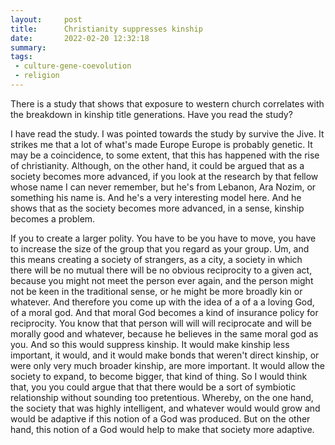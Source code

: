 ```yaml
---
layout:     post
title:      Christianity suppresses kinship
date:       2022-02-20 12:32:18
summary:    
tags:
 - culture-gene-coevolution
 - religion
---
```


There is a study that shows that exposure to western church correlates with the breakdown in kinship title generations. Have you read the study?

I have read the study. I was pointed towards the study by survive the Jive. It strikes me that a lot of what's made Europe Europe is probably genetic. It may be a coincidence, to some extent, that this has happened with the rise of christianity. Although, on the other hand, it could be argued that as a society becomes more advanced, if you look at the research by that fellow whose name I can never remember, but he's from Lebanon, Ara Nozim, or something his name is. And he's a very interesting model here. And he shows that as the society becomes more advanced, in a sense, kinship becomes a problem.

If you to create a larger polity. You have to be you have to move, you have to increase the size of the group that you regard as your group. Um, and this means creating a society of strangers, as a city, a society in which there will be no mutual there will be no obvious reciprocity to a given act, because you might not meet the person ever again, and the person might not be keen in the traditional sense, or he might be more broadly kin or whatever. And therefore you come up with the idea of a of a a loving God, of a moral god. And that moral God becomes a kind of insurance policy for reciprocity. You know that that person will will will reciprocate and will be morally good and whatever, because he believes in the same moral god as you. And so this would suppress kinship. It would make kinship less important, it would, and it would make bonds that weren't direct kinship, or were only very much broader kinship, are more important. It would allow the society to expand, to become bigger, that kind of thing. So I would think that, you you could argue that that there would be a sort of symbiotic relationship without sounding too pretentious. Whereby, on the one hand, the society that was highly intelligent, and whatever would would grow and would be adaptive if this notion of a God was produced. But on the other hand, this notion of a God would help to make that society more adaptive.